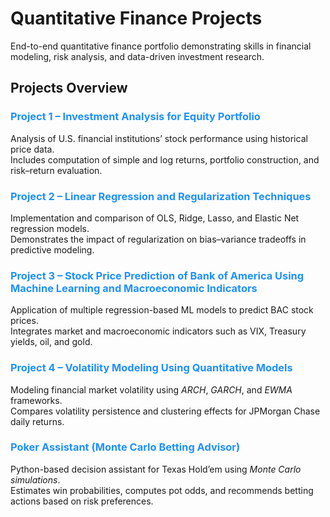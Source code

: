 # Quantitative Finance Projects
End-to-end quantitative finance portfolio demonstrating skills in financial modeling, risk analysis, and data-driven investment research.

## Projects Overview

### <span style="color:#1E90FF">**Project 1 – Investment Analysis for Equity Portfolio**</span>
  Analysis of U.S. financial institutions’ stock performance using historical price data.  
  Includes computation of simple and log returns, portfolio construction, and risk–return evaluation.

### <span style="color:#1E90FF">**Project 2 – Linear Regression and Regularization Techniques**</span>
  Implementation and comparison of OLS, Ridge, Lasso, and Elastic Net regression models.  
  Demonstrates the impact of regularization on bias–variance tradeoffs in predictive modeling.

### <span style="color:#1E90FF">**Project 3 – Stock Price Prediction of Bank of America Using Machine Learning and Macroeconomic Indicators**</span>
  Application of multiple regression-based ML models to predict BAC stock prices.  
  Integrates market and macroeconomic indicators such as VIX, Treasury yields, oil, and gold.

### <span style="color:#1E90FF">**Project 4 – Volatility Modeling Using Quantitative Models**</span>
  Modeling financial market volatility using *ARCH*, *GARCH*, and *EWMA* frameworks.  
  Compares volatility persistence and clustering effects for JPMorgan Chase daily returns.

### <span style="color:#1E90FF">**Poker Assistant (Monte Carlo Betting Advisor)**</span>
  Python-based decision assistant for Texas Hold’em using *Monte Carlo simulations*.  
  Estimates win probabilities, computes pot odds, and recommends betting actions based on risk preferences.

